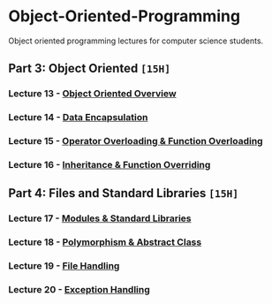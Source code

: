 # Object-Oriented-Programming
Object oriented programming lectures for computer science students.

## Part 3: Object Oriented `[15H]`

### Lecture 13 - [Object Oriented Overview]()
### Lecture 14 - [Data Encapsulation]()
### Lecture 15 - [Operator Overloading & Function Overloading]()
### Lecture 16 - [Inheritance & Function Overriding]()

## Part 4: Files and Standard Libraries `[15H]`

### Lecture 17 - [Modules & Standard Libraries]()
### Lecture 18 - [Polymorphism & Abstract Class]()
### Lecture 19 - [File Handling]()
### Lecture 20 - [Exception Handling]()
